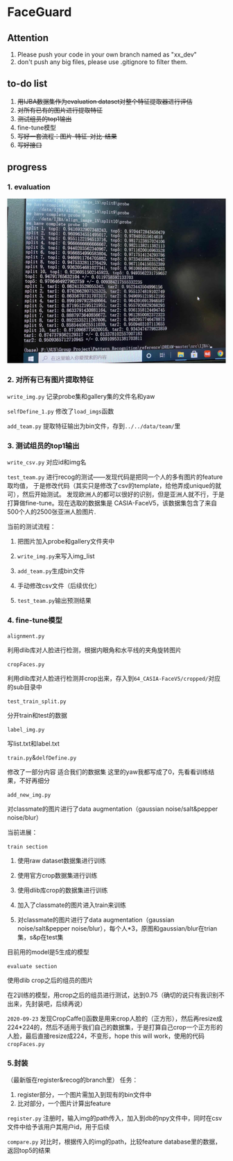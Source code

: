# FaceGuard
## Attention
1. Please push your code in your own branch named as "xx\_dev"
2. don't push any big files, please use .gitignore to filter them.

## to-do list
1. ~~用IJBA数据集作为evaluation dataset对整个特征提取器进行评估~~
2. ~~对所有已有的图片进行提取特征~~
3. ~~测试组员的top1输出~~
4. fine-tune模型
5. ~~写好一套流程：图片-特征-对比-结果~~
6. ~~写好接口~~

## progress
### 1. evaluation
![1](./images/ijba.jpeg)

### 2. 对所有已有图片提取特征
`write_img.py` 记录probe集和gallery集的文件名和yaw

`selfDefine_1.py` 修改了`load_imgs`函数

`add_team.py` 提取特征输出为bin文件，存到`../../data/team/`里

### 3. 测试组员的top1输出
`write_csv.py` 对应id和img名

`test_team.py` 进行recog的测试——发现代码是把同一个人的多有图片的feature取均值，
于是修改代码（其实只是修改了csv的template，给他弄成unique的就可），然后开始测试。
发现欧洲人的都可以很好的识别，但是亚洲人就不行，于是打算做fine-tune。现在选取的数据集是
CASIA-FaceV5，该数据集包含了来自500个人的2500张亚洲人脸图片.

当前的测试流程：

1. 把图片加入probe和gallery文件夹中

2. `write_img.py`来写入img_list

3. `add_team.py`生成bin文件

4. 手动修改csv文件（后续优化）

5. `test_team.py`输出预测结果


### 4. fine-tune模型
`alignment.py`

利用dlib库对人脸进行检测，根据内眼角和水平线的夹角旋转图片


`cropFaces.py`

利用dlib库对人脸进行检测并crop出来，存入到`64_CASIA-FaceV5/cropped/`对应的sub目录中

`test_train_split.py`

分开train和test的数据

`label_img.py`

写list.txt和label.txt

`train.py`&`delfDefine.py`

修改了一部分内容 适合我们的数据集 这里的yaw我都写成了0，先看看训练结果，不好再细分

`add_new_img.py`

对classmate的图片进行了data augmentation（gaussian noise/salt&pepper noise/blur）

当前进展：

`train section`

1. 使用raw dataset数据集进行训练

2. 使用官方crop数据集进行训练

3. 使用dlib库crop的数据集进行训练

4. 加入了classmate的图片进入train来训练

5. 对classmate的图片进行了data augmentation（gaussian noise/salt&pepper noise/blur），每个人\*3，原图和gaussian/blur在trian集，s&p在test集

目前用的model是5生成的模型

`evaluate section`

使用dlib crop之后的组员的图片

在2训练的模型，用crop之后的组员进行测试，达到0.75（确切的说只有我识别不出来，先封装吧，后续再说）

`2020-09-23`
发现CropCaffe()函数是用来crop人脸的（正方形），然后再resize成224\*224的，然后不适用于我们自己的数据集，于是打算自己crop一个正方形的人脸，最后直接resize成224，不变形，hope this will work，使用的代码`cropFaces.py`

### 5.封装
（最新版在register&recog的branch里）
任务：
1. register部分，一个图片需加入到现有的bin文件中
2. 比对部分，一个图片计算出feature

`register.py`
注册时，输入img的path传入，加入到db的npy文件中，同时在csv文件中给予该用户其用户id，用于后续

`compare.py`
对比时，根据传入的img的path，比较feature database里的数据，返回top5的结果
